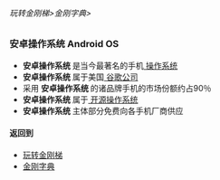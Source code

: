 ###### 玩转金刚梯>金刚字典>
### 安卓操作系统 Android OS
- <strong> 安卓操作系统 </strong>是当今最著名的手机[ 操作系统 ](https://github.com/a2zitpro/web/blob/master/LadderFree/kkDictionary/OS.md)
-  <strong> 安卓操作系统 </strong>属于美国[ 谷歌公司 ]()
- 采用 <strong> 安卓操作系统 </strong>的诸品牌手机的市场份额约占90％
-  <strong> 安卓操作系统 </strong>属于[ 开源操作系统 ]()
-  <strong> 安卓操作系统 </strong>主体部分免费向各手机厂商供应


#### 返回到
- [玩转金刚梯](https://github.com/a2zitpro/web/blob/master/LadderFree/A.md)
- [金刚字典](https://github.com/a2zitpro/web/blob/master/LadderFree/kkDictionary/KKDictionary.md)



